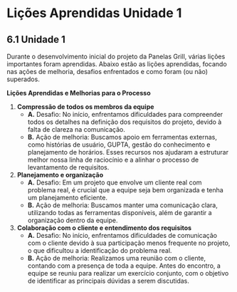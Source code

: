 # **Lições Aprendidas Unidade 1**

## **6.1 Unidade 1**

Durante o desenvolvimento inicial do projeto da Panelas Grill, várias lições importantes foram aprendidas. Abaixo estão as lições aprendidas, focando nas ações de melhoria, desafios enfrentados e como foram (ou não) superados.

**Lições Aprendidas e Melhorias para o Processo**

<ol>
  <li>
    <strong>Compressão de todos os membros da equipe</strong>
    <ul>
      <li><strong>A.</strong> Desafio: No início, enfrentamos dificuldades para compreender todos os detalhes na definição dos requisitos do projeto, devido à falta de clareza na comunicação.</li>
      <li><strong>B.</strong> Ação de melhoria: Buscamos apoio em ferramentas externas, como histórias de usuário, GUPTA, gestão do conhecimento e planejamento de horários. Esses recursos nos ajudaram a estruturar melhor nossa linha de raciocínio e a alinhar o processo de levantamento de requisitos.</li>
    </ul>
  </li>
  <li>
    <strong>Planejamento e organização</strong>
    <ul>
      <li><strong>A.</strong> Desafio: Em um projeto que envolve um cliente real com problema real, é crucial que a equipe seja bem organizada e tenha um planejamento eficiente.</li>
      <li><strong>B.</strong> Ação de melhoria: Buscamos manter uma comunicação clara, utilizando todas as ferramentas disponíveis, além de garantir a organização dentro da equipe.</li>
    </ul>
  </li>
  <li>
    <strong>Colaboração com o cliente e entendimento dos requisitos</strong>
    <ul>
      <li><strong>A.</strong> Desafio: No início, enfrentamos dificuldades de comunicação com o cliente devido à sua participação menos frequente no projeto, o que dificultou a identificação do problema real.</li>
      <li><strong>B.</strong> Ação de melhoria: Realizamos uma reunião com o cliente, contando com a presença de toda a equipe. Antes do encontro, a equipe se reuniu para realizar um exercício conjunto, com o objetivo de identificar as principais dúvidas a serem discutidas.</li>
    </ul>
  </li>
</ol>

